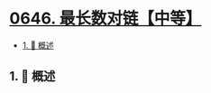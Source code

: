 # [0646. 最长数对链【中等】](https://github.com/tnotesjs/TNotes.leetcode/tree/main/notes/0646.%20%E6%9C%80%E9%95%BF%E6%95%B0%E5%AF%B9%E9%93%BE%E3%80%90%E4%B8%AD%E7%AD%89%E3%80%91)

<!-- region:toc -->

- [1. 📝 概述](#1--概述)

<!-- endregion:toc -->

## 1. 📝 概述

